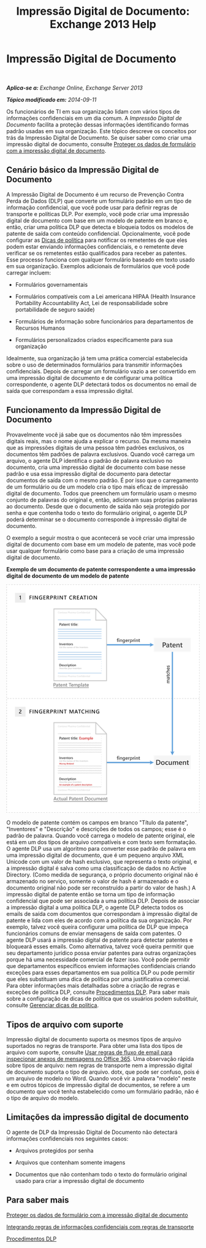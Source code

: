 ﻿---
title: 'Impressão Digital de Documento: Exchange 2013 Help'
TOCTitle: Impressão Digital de Documento
ms:assetid: 1e0c579c-26e0-462a-a1b0-d7506dfe05fa
ms:mtpsurl: https://technet.microsoft.com/pt-br/library/Dn635176(v=EXCHG.150)
ms:contentKeyID: 61203501
ms.date: 05/22/2018
mtps_version: v=EXCHG.150
ms.translationtype: MT
---

# Impressão Digital de Documento

 

_**Aplica-se a:** Exchange Online, Exchange Server 2013_

_**Tópico modificado em:** 2014-09-11_

Os funcionários de TI em sua organização lidam com vários tipos de informações confidenciais em um dia comum. A *Impressão Digital de Documento* facilita a proteção dessas informações identificando formas padrão usadas em sua organização. Este tópico descreve os conceitos por trás da Impressão Digital de Documento. Se quiser saber como criar uma impressão digital de documento, consulte [Proteger os dados de formulário com a impressão digital de documento](protect-form-data-with-document-fingerprinting-exchange-2013-help.md).

## Cenário básico da Impressão Digital de Documento

A Impressão Digital de Documento é um recurso de Prevenção Contra Perda de Dados (DLP) que converte um formulário padrão em um tipo de informação confidencial, que você pode usar para definir regras de transporte e políticas DLP. Por exemplo, você pode criar uma impressão digital de documento com base em um modelo de patente em branco e, então, criar uma política DLP que detecta e bloqueia todos os modelos de patente de saída com conteúdo confidencial. Opcionalmente, você pode configurar as [Dicas de política](technical-overview-of-policy-tips-in-exchange-online-and-exchange-2013.md) para notificar os remetentes de que eles podem estar enviando informações confidenciais, e o remetente deve verificar se os remetentes estão qualificados para receber as patentes. Esse processo funciona com qualquer formulário baseado em texto usado em sua organização. Exemplos adicionais de formulários que você pode carregar incluem:

  - Formulários governamentais

  - Formulários compatíveis com a Lei americana HIPAA (Health Insurance Portability Accountability Act, Lei de responsabilidade sobre portabilidade de seguro saúde)

  - Formulários de informação sobre funcionários para departamentos de Recursos Humanos

  - Formulários personalizados criados especificamente para sua organização

Idealmente, sua organização já tem uma prática comercial estabelecida sobre o uso de determinados formulários para transmitir informações confidenciais. Depois de carregar um formulário vazio a ser convertido em uma impressão digital de documento e de configurar uma política correspondente, o agente DLP detectará todos os documentos no email de saída que correspondam a essa impressão digital.

## Funcionamento da Impressão Digital de Documento

Provavelmente você já sabe que os documentos não têm impressões digitais reais, mas o nome ajuda a explicar o recurso. Da mesma maneira que as impressões digitais de uma pessoa têm padrões exclusivos, os documentos têm padrões de palavra exclusivos. Quando você carrega um arquivo, o agente DLP identifica o padrão de palavra exclusivo no documento, cria uma impressão digital de documento com base nesse padrão e usa essa impressão digital de documento para detectar documentos de saída com o mesmo padrão. É por isso que o carregamento de um formulário ou de um modelo cria o tipo mais eficaz de impressão digital de documento. Todos que preenchem um formulário usam o mesmo conjunto de palavras do original e, então, adicionam suas próprias palavras ao documento. Desde que o documento de saída não seja protegido por senha e que contenha todo o texto do formulário original, o agente DLP poderá determinar se o documento corresponde à impressão digital de documento.

O exemplo a seguir mostra o que acontecerá se você criar uma impressão digital de documento com base em um modelo de patente, mas você pode usar qualquer formulário como base para a criação de uma impressão digital de documento.

**Exemplo de um documento de patente correspondente a uma impressão digital de documento de um modelo de patente**

![Um documento de patente combinando uma impressão digital de documentos.](images/Dn635176.9c952770-2cd4-4f62-9735-6d073344be7f(EXCHG.150).png "Um documento de patente combinando uma impressão digital de documentos.")

O modelo de patente contém os campos em branco "Título da patente", "Inventores" e "Descrição" e descrições de todos os campos; esse é o padrão de palavra. Quando você carrega o modelo de patente original, ele está em um dos tipos de arquivo compatíveis e com texto sem formatação. O agente DLP usa um algoritmo para converter esse padrão de palavra em uma impressão digital de documento, que é um pequeno arquivo XML Unicode com um valor de hash exclusivo, que representa o texto original, e a impressão digital é salva como uma classificação de dados no Active Directory. (Como medida de segurança, o próprio documento original não é armazenado no serviço, somente o valor de hash é armazenado e o documento original não pode ser reconstruído a partir do valor de hash.) A impressão digital de patente então se torna um tipo de informação confidencial que pode ser associada a uma política DLP. Depois de associar a impressão digital a uma política DLP, o agente DLP detecta todos os emails de saída com documentos que correspondam à impressão digital de patente e lida com eles de acordo com a política da sua organização. Por exemplo, talvez você queira configurar uma política de DLP que impeça funcionários comuns de enviar mensagens de saída com patentes. O agente DLP usará a impressão digital de patente para detectar patentes e bloqueará esses emails. Como alternativa, talvez você queira permitir que seu departamento jurídico possa enviar patentes para outras organizações porque há uma necessidade comercial de fazer isso. Você pode permitir que departamentos específicos enviem informações confidenciais criando exceções para esses departamentos em sua política DLP ou pode permitir que eles substituam uma dica de política por uma justificativa comercial. Para obter informações mais detalhadas sobre a criação de regras e exceções de política DLP, consulte [Procedimentos DLP](https://technet.microsoft.com/pt-br/library/jj938003\(v=exchg.150\)). Para saber mais sobre a configuração de dicas de política que os usuários podem substituir, consulte [Gerenciar dicas de política](how-to-configure-and-manage-policy-tips-a-dlp-feature-exchange.md).

## Tipos de arquivo com suporte

Impressão digital de documento suporta os mesmos tipos de arquivo suportados no regras de transporte. Para obter uma lista dos tipos de arquivo com suporte, consulte [Usar regras de fluxo de email para inspecionar anexos de mensagens no Office 365](https://technet.microsoft.com/pt-br/library/jj919236\(v=exchg.150\)). Uma observação rápida sobre tipos de arquivo: nem regras de transporte nem a impressão digital de documento suporta o tipo de arquivo. dotx, que pode ser confuso, pois é um arquivo de modelo no Word. Quando você vir a palavra "modelo" neste e em outros tópicos de impressão digital de documentos, se refere a um documento que você tenha estabelecido como um formulário padrão, não é o tipo de arquivo do modelo.

## Limitações da impressão digital de documento

O agente de DLP da Impressão Digital de Documento não detectará informações confidenciais nos seguintes casos:

  - Arquivos protegidos por senha

  - Arquivos que contenham somente imagens

  - Documentos que não contenham todo o texto do formulário original usado para criar a impressão digital de documento

## Para saber mais

[Proteger os dados de formulário com a impressão digital de documento](protect-form-data-with-document-fingerprinting-exchange-2013-help.md)

[Integrando regras de informações confidenciais com regras de transporte](integrating-sensitive-information-rules-with-transport-rules-exchange-2013-help.md)

[Procedimentos DLP](https://technet.microsoft.com/pt-br/library/jj938003\(v=exchg.150\))

